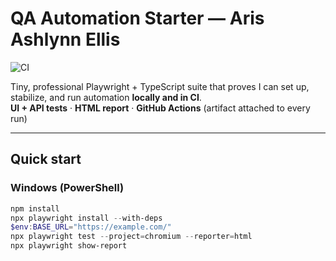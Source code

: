 # QA Automation Starter — Aris Ashlynn Ellis
![CI](https://github.com/pashlynnee-cell/qa-automation-starter-aris-ellis/actions/workflows/ci.yml/badge.svg)

Tiny, professional Playwright + TypeScript suite that proves I can set up, stabilize, and run automation **locally and in CI**.  
**UI + API tests** · **HTML report** · **GitHub Actions** (artifact attached to every run)

---

## Quick start

### Windows (PowerShell)
```powershell
npm install
npx playwright install --with-deps
$env:BASE_URL="https://example.com/"
npx playwright test --project=chromium --reporter=html
npx playwright show-report
